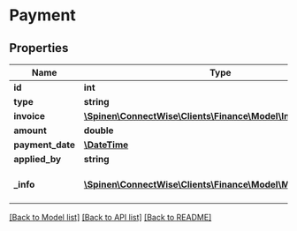 # Payment

## Properties
Name | Type | Description | Notes
------------ | ------------- | ------------- | -------------
**id** | **int** |  | [optional] 
**type** | **string** |  | [optional] 
**invoice** | [**\Spinen\ConnectWise\Clients\Finance\Model\InvoiceReference**](InvoiceReference.md) |  | [optional] 
**amount** | **double** |  | 
**payment_date** | [**\DateTime**](\DateTime.md) |  | [optional] 
**applied_by** | **string** |  | [optional] 
**_info** | [**\Spinen\ConnectWise\Clients\Finance\Model\Metadata**](Metadata.md) | Metadata of the entity | [optional] 

[[Back to Model list]](../README.md#documentation-for-models) [[Back to API list]](../README.md#documentation-for-api-endpoints) [[Back to README]](../README.md)


